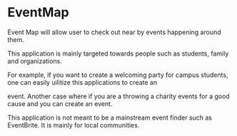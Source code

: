 # EventMap

Event Map will allow user to check out near by events happening around them. 

This application is mainly targeted towards people such as students, family and organizations. 

For example, if you want to create a welcoming party for campus students, one can easily uilitize this applications to create an 

event. Another case where if you are a throwing a charity events for a good cause and you can create an event. 

This application is not meant to be a mainstream event finder such as EventBrite. It is mainly for local communities. 
